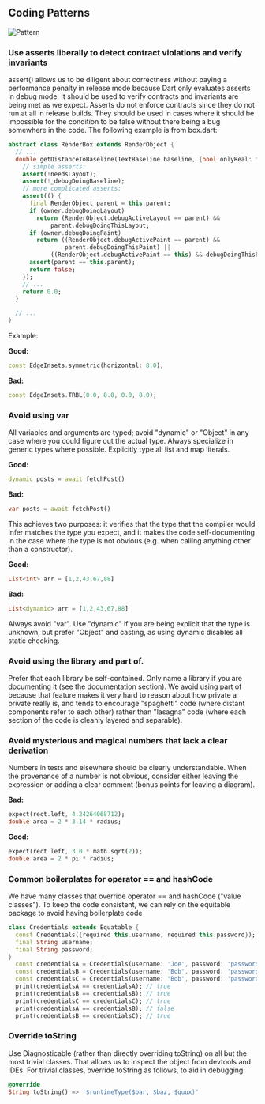 ## **Coding Patterns**


![Pattern](https://github.com/geekruchika/clean-code-dart/blob/main/assets/pattern.jpeg)
### Use asserts liberally to detect contract violations and verify invariants

assert() allows us to be diligent about correctness without paying a performance penalty in release mode because Dart only evaluates asserts in debug mode.
It should be used to verify contracts and invariants are being met as we expect. Asserts do not enforce contracts since they do not run at all in release builds. They should be used in cases where it should be impossible for the condition to be false without there being a bug somewhere in the code.
The following example is from box.dart:

```dart
abstract class RenderBox extends RenderObject {
  // ...
  double getDistanceToBaseline(TextBaseline baseline, {bool onlyReal: false}) {
    // simple asserts:
    assert(!needsLayout);
    assert(!_debugDoingBaseline);
    // more complicated asserts:
    assert(() {
      final RenderObject parent = this.parent;
      if (owner.debugDoingLayout)
        return (RenderObject.debugActiveLayout == parent) &&
            parent.debugDoingThisLayout;
      if (owner.debugDoingPaint)
        return ((RenderObject.debugActivePaint == parent) &&
                parent.debugDoingThisPaint) ||
            ((RenderObject.debugActivePaint == this) && debugDoingThisPaint);
      assert(parent == this.parent);
      return false;
    });
    // ...
    return 0.0;
  }

  // ...
}
```

Example:

**Good:**

```dart
const EdgeInsets.symmetric(horizontal: 8.0);
```

**Bad:**

```dart
const EdgeInsets.TRBL(0.0, 8.0, 0.0, 8.0);
```

### Avoid using var

All variables and arguments are typed; avoid "dynamic" or "Object" in any case where you could figure out the actual type. Always specialize in generic types where possible. Explicitly type all list and map literals.

**Good:**

```dart
dynamic posts = await fetchPost()
```

**Bad:**

```dart
var posts = await fetchPost()
```

This achieves two purposes: it verifies that the type that the compiler would infer matches the type you expect, and it makes the code self-documenting in the case where the type is not obvious (e.g. when calling anything other than a constructor).

**Good:**

```dart
List<int> arr = [1,2,43,67,88]
```

**Bad:**

```dart
List<dynamic> arr = [1,2,43,67,88]
```


Always avoid "var". Use "dynamic" if you are being explicit that the type is unknown, but prefer "Object" and casting, as using dynamic disables all static checking.

### Avoid using the library and part of.

Prefer that each library be self-contained. Only name a library if you are documenting it (see the documentation section).
We avoid using part of because that feature makes it very hard to reason about how private a private really is, and tends to encourage "spaghetti" code (where distant components refer to each other) rather than "lasagna" code (where each section of the code is cleanly layered and separable).

### Avoid mysterious and magical numbers that lack a clear derivation

Numbers in tests and elsewhere should be clearly understandable. When the provenance of a number is not obvious, consider either leaving the expression or adding a clear comment (bonus points for leaving a diagram).

**Bad:**

```dart
expect(rect.left, 4.24264068712);
double area = 2 * 3.14 * radius;
```

**Good:**

```dart
expect(rect.left, 3.0 * math.sqrt(2));
double area = 2 * pi * radius;
```

### Common boilerplates for operator == and hashCode

We have many classes that override operator == and hashCode ("value classes"). To keep the code consistent, we can rely on the equitable package to avoid having boilerplate code

```dart
class Credentials extends Equatable {
  const Credentials({required this.username, required this.password});
  final String username;
  final String password;
}
  const credentialsA = Credentials(username: 'Joe', password: 'password123');
  const credentialsB = Credentials(username: 'Bob', password: 'password!');
  const credentialsC = Credentials(username: 'Bob', password: 'password!');
  print(credentialsA == credentialsA); // true
  print(credentialsB == credentialsB); // true
  print(credentialsC == credentialsC); // true
  print(credentialsA == credentialsB); // false
  print(credentialsB == credentialsC); // true
```


### Override toString

Use Diagnosticable (rather than directly overriding toString) on all but the most trivial classes. That allows us to inspect the object from devtools and IDEs.
For trivial classes, override toString as follows, to aid in debugging:

```dart
@override
String toString() => '$runtimeType($bar, $baz, $quux)'
```